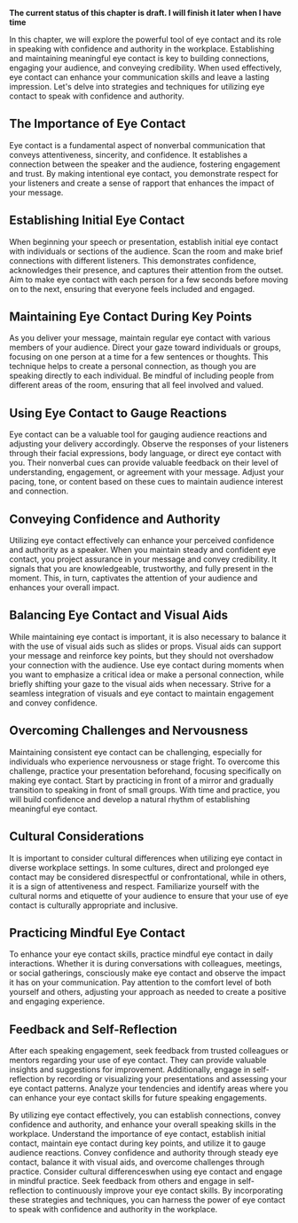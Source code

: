 **The current status of this chapter is draft. I will finish it later when I have time**

In this chapter, we will explore the powerful tool of eye contact and its role in speaking with confidence and authority in the workplace. Establishing and maintaining meaningful eye contact is key to building connections, engaging your audience, and conveying credibility. When used effectively, eye contact can enhance your communication skills and leave a lasting impression. Let's delve into strategies and techniques for utilizing eye contact to speak with confidence and authority.

The Importance of Eye Contact
-----------------------------

Eye contact is a fundamental aspect of nonverbal communication that conveys attentiveness, sincerity, and confidence. It establishes a connection between the speaker and the audience, fostering engagement and trust. By making intentional eye contact, you demonstrate respect for your listeners and create a sense of rapport that enhances the impact of your message.

Establishing Initial Eye Contact
--------------------------------

When beginning your speech or presentation, establish initial eye contact with individuals or sections of the audience. Scan the room and make brief connections with different listeners. This demonstrates confidence, acknowledges their presence, and captures their attention from the outset. Aim to make eye contact with each person for a few seconds before moving on to the next, ensuring that everyone feels included and engaged.

Maintaining Eye Contact During Key Points
-----------------------------------------

As you deliver your message, maintain regular eye contact with various members of your audience. Direct your gaze toward individuals or groups, focusing on one person at a time for a few sentences or thoughts. This technique helps to create a personal connection, as though you are speaking directly to each individual. Be mindful of including people from different areas of the room, ensuring that all feel involved and valued.

Using Eye Contact to Gauge Reactions
------------------------------------

Eye contact can be a valuable tool for gauging audience reactions and adjusting your delivery accordingly. Observe the responses of your listeners through their facial expressions, body language, or direct eye contact with you. Their nonverbal cues can provide valuable feedback on their level of understanding, engagement, or agreement with your message. Adjust your pacing, tone, or content based on these cues to maintain audience interest and connection.

Conveying Confidence and Authority
----------------------------------

Utilizing eye contact effectively can enhance your perceived confidence and authority as a speaker. When you maintain steady and confident eye contact, you project assurance in your message and convey credibility. It signals that you are knowledgeable, trustworthy, and fully present in the moment. This, in turn, captivates the attention of your audience and enhances your overall impact.

Balancing Eye Contact and Visual Aids
-------------------------------------

While maintaining eye contact is important, it is also necessary to balance it with the use of visual aids such as slides or props. Visual aids can support your message and reinforce key points, but they should not overshadow your connection with the audience. Use eye contact during moments when you want to emphasize a critical idea or make a personal connection, while briefly shifting your gaze to the visual aids when necessary. Strive for a seamless integration of visuals and eye contact to maintain engagement and convey confidence.

Overcoming Challenges and Nervousness
-------------------------------------

Maintaining consistent eye contact can be challenging, especially for individuals who experience nervousness or stage fright. To overcome this challenge, practice your presentation beforehand, focusing specifically on making eye contact. Start by practicing in front of a mirror and gradually transition to speaking in front of small groups. With time and practice, you will build confidence and develop a natural rhythm of establishing meaningful eye contact.

Cultural Considerations
-----------------------

It is important to consider cultural differences when utilizing eye contact in diverse workplace settings. In some cultures, direct and prolonged eye contact may be considered disrespectful or confrontational, while in others, it is a sign of attentiveness and respect. Familiarize yourself with the cultural norms and etiquette of your audience to ensure that your use of eye contact is culturally appropriate and inclusive.

Practicing Mindful Eye Contact
------------------------------

To enhance your eye contact skills, practice mindful eye contact in daily interactions. Whether it is during conversations with colleagues, meetings, or social gatherings, consciously make eye contact and observe the impact it has on your communication. Pay attention to the comfort level of both yourself and others, adjusting your approach as needed to create a positive and engaging experience.

Feedback and Self-Reflection
----------------------------

After each speaking engagement, seek feedback from trusted colleagues or mentors regarding your use of eye contact. They can provide valuable insights and suggestions for improvement. Additionally, engage in self-reflection by recording or visualizing your presentations and assessing your eye contact patterns. Analyze your tendencies and identify areas where you can enhance your eye contact skills for future speaking engagements.

By utilizing eye contact effectively, you can establish connections, convey confidence and authority, and enhance your overall speaking skills in the workplace. Understand the importance of eye contact, establish initial contact, maintain eye contact during key points, and utilize it to gauge audience reactions. Convey confidence and authority through steady eye contact, balance it with visual aids, and overcome challenges through practice. Consider cultural differenceswhen using eye contact and engage in mindful practice. Seek feedback from others and engage in self-reflection to continuously improve your eye contact skills. By incorporating these strategies and techniques, you can harness the power of eye contact to speak with confidence and authority in the workplace.
